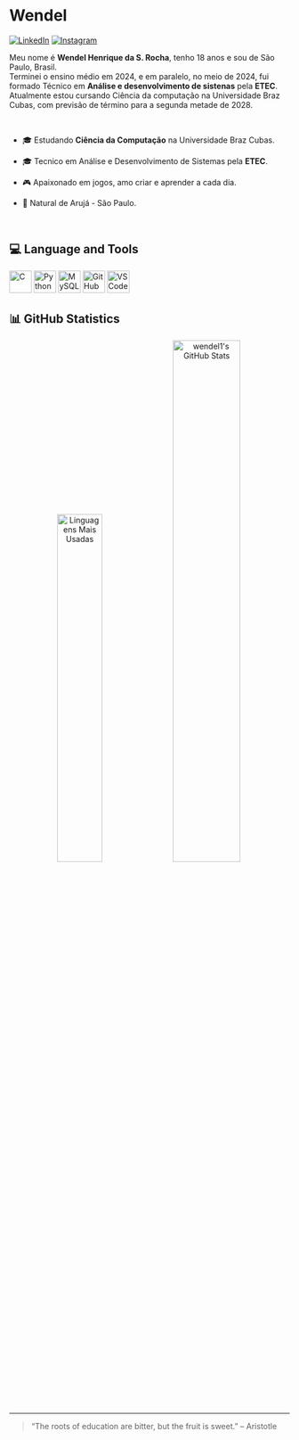 <h1> Wendel</h1>
  
[![LinkedIn](https://img.shields.io/badge/LinkedIn-0077B5?style=for-the-badge&logo=linkedin&logoColor=white)](https://www.linkedin.com/in/wendel-henrique-5a5274358/)  [![Instagram](https://img.shields.io/badge/Instagram-E4405F?style=for-the-badge&logo=instagram&logoColor=white)]([https://www.instagram.com/](https://www.instagram.com/wendel_hk/))

Meu nome é **Wendel Henrique da S. Rocha**, tenho 18 anos e sou de São Paulo, Brasil.  
Terminei o ensino médio em 2024, e em paralelo, no meio de 2024, fui formado Técnico em **Análise e desenvolvimento de sistenas** pela **ETEC**.  
Atualmente estou cursando Ciência da computação na Universidade Braz Cubas, com previsão de término para a segunda metade de 2028.

<br>

<div>
  
  - 🎓 Estudando **Ciência da Computação** na Universidade Braz Cubas.

  - 🎓 Tecnico em Análise e Desenvolvimento de Sistemas pela **ETEC**.
    
  - 🎮 Apaixonado em jogos, amo criar e aprender a cada dia.
  
  - 📍 Natural de Arujá - São Paulo.
  
</div>
<br>

## 💻 Language and Tools

<p>
  <img src="https://cdn.jsdelivr.net/gh/devicons/devicon/icons/c/c-original.svg" width="40" height="40" alt="C"/>
  <img src="https://cdn.jsdelivr.net/gh/devicons/devicon/icons/python/python-original.svg" width="40" height="40" alt="Python"/>
  <img src="https://cdn.jsdelivr.net/gh/devicons/devicon/icons/mysql/mysql-original.svg" width="40" height="40" alt="MySQL"/>
  <img src="https://cdn.jsdelivr.net/gh/devicons/devicon/icons/github/github-original.svg" width="40" height="40" alt="GitHub"/>
  <img src="https://cdn.jsdelivr.net/gh/devicons/devicon/icons/vscode/vscode-original.svg" width="40" height="40" alt="VS Code"/>
</p>



## 📊 GitHub Statistics
<div align="center">
<img width="40%" 
       src="https://github-readme-stats.vercel.app/api/top-langs/?username=wendel1&layout=compact&bg_color=1e1f22&text_color=d6a8ff&title_color=d6a8ff&border_color=b57aff" 
       alt="Linguagens Mais Usadas" />
  
<a href="https://awesome-github-stats.azurewebsites.net/user-stats/wendel1?cardType=github&theme=tokyonight">
  <img width="49%" 
       alt="wendel1's GitHub Stats" 
       src="https://awesome-github-stats.azurewebsites.net/user-stats/wendel1?cardType=github&theme=tokyonight&bg=3d0075&text=e0b3ff&title=e0b3ff&ring=cc99ff&border=cc99ff" />
</a>
</div>

---

> “The roots of education are bitter, but the fruit is sweet.” – Aristotle
